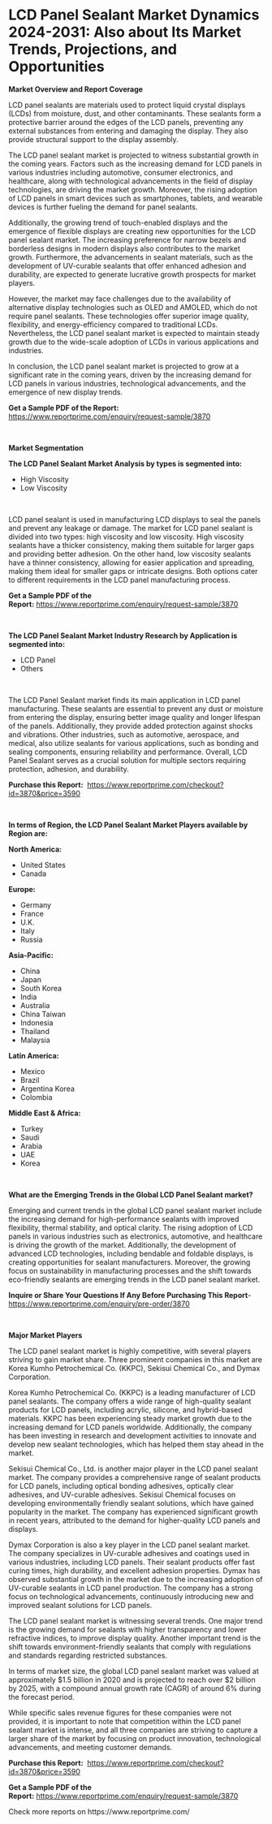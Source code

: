 <p><h1>LCD Panel Sealant Market Dynamics 2024-2031: Also about Its Market Trends, Projections, and Opportunities</h1></p><p><strong>Market Overview and Report Coverage</strong></p>
<p><p>LCD panel sealants are materials used to protect liquid crystal displays (LCDs) from moisture, dust, and other contaminants. These sealants form a protective barrier around the edges of the LCD panels, preventing any external substances from entering and damaging the display. They also provide structural support to the display assembly.</p><p>The LCD panel sealant market is projected to witness substantial growth in the coming years. Factors such as the increasing demand for LCD panels in various industries including automotive, consumer electronics, and healthcare, along with technological advancements in the field of display technologies, are driving the market growth. Moreover, the rising adoption of LCD panels in smart devices such as smartphones, tablets, and wearable devices is further fueling the demand for panel sealants.</p><p>Additionally, the growing trend of touch-enabled displays and the emergence of flexible displays are creating new opportunities for the LCD panel sealant market. The increasing preference for narrow bezels and borderless designs in modern displays also contributes to the market growth. Furthermore, the advancements in sealant materials, such as the development of UV-curable sealants that offer enhanced adhesion and durability, are expected to generate lucrative growth prospects for market players.</p><p>However, the market may face challenges due to the availability of alternative display technologies such as OLED and AMOLED, which do not require panel sealants. These technologies offer superior image quality, flexibility, and energy-efficiency compared to traditional LCDs. Nevertheless, the LCD panel sealant market is expected to maintain steady growth due to the wide-scale adoption of LCDs in various applications and industries.</p><p>In conclusion, the LCD panel sealant market is projected to grow at a significant rate in the coming years, driven by the increasing demand for LCD panels in various industries, technological advancements, and the emergence of new display trends.</p></p>
<p><strong>Get a Sample PDF of the Report:</strong> <a href="https://www.reportprime.com/enquiry/request-sample/3870">https://www.reportprime.com/enquiry/request-sample/3870</a></p>
<p>&nbsp;</p>
<p><strong>Market Segmentation</strong></p>
<p><strong>The LCD Panel Sealant Market Analysis by types is segmented into:</strong></p>
<p><ul><li>High Viscosity</li><li>Low Viscosity</li></ul></p>
<p>&nbsp;</p>
<p><p>LCD panel sealant is used in manufacturing LCD displays to seal the panels and prevent any leakage or damage. The market for LCD panel sealant is divided into two types: high viscosity and low viscosity. High viscosity sealants have a thicker consistency, making them suitable for larger gaps and providing better adhesion. On the other hand, low viscosity sealants have a thinner consistency, allowing for easier application and spreading, making them ideal for smaller gaps or intricate designs. Both options cater to different requirements in the LCD panel manufacturing process.</p></p>
<p><strong>Get a Sample PDF of the Report:</strong>&nbsp;<a href="https://www.reportprime.com/enquiry/request-sample/3870">https://www.reportprime.com/enquiry/request-sample/3870</a></p>
<p>&nbsp;</p>
<p><strong>The LCD Panel Sealant Market Industry Research by Application is segmented into:</strong></p>
<p><ul><li>LCD Panel</li><li>Others</li></ul></p>
<p>&nbsp;</p>
<p><p>The LCD Panel Sealant market finds its main application in LCD panel manufacturing. These sealants are essential to prevent any dust or moisture from entering the display, ensuring better image quality and longer lifespan of the panels. Additionally, they provide added protection against shocks and vibrations. Other industries, such as automotive, aerospace, and medical, also utilize sealants for various applications, such as bonding and sealing components, ensuring reliability and performance. Overall, LCD Panel Sealant serves as a crucial solution for multiple sectors requiring protection, adhesion, and durability.</p></p>
<p><strong>Purchase this Report:</strong>&nbsp; <a href="https://www.reportprime.com/checkout?id=3870&price=3590">https://www.reportprime.com/checkout?id=3870&price=3590</a></p>
<p>&nbsp;</p>
<p><strong>In terms of Region, the LCD Panel Sealant Market Players available by Region are:</strong></p>
<p>
    <p> <strong> North America: </strong>
        <ul>
            <li>United States</li>
            <li>Canada</li>
        </ul>
        </p> 
    <p> <strong> Europe: </strong>
        <ul>
            <li>Germany</li>
            <li>France</li>
            <li>U.K.</li>
            <li>Italy</li>
            <li>Russia</li>
        </ul>
        </p> 
    <p> <strong> Asia-Pacific: </strong>
        <ul>
            <li>China</li>
            <li>Japan</li>
            <li>South Korea</li>
            <li>India</li>
            <li>Australia</li>
            <li>China Taiwan</li>
            <li>Indonesia</li>
            <li>Thailand</li>
            <li>Malaysia</li>
        </ul>
        </p> 
    <p> <strong> Latin America: </strong>
        <ul>
            <li>Mexico</li>
            <li>Brazil</li>
            <li>Argentina Korea</li>
            <li>Colombia</li>
        </ul>
        </p> 
    <p> <strong> Middle East & Africa: </strong>
        <ul>
            <li>Turkey</li>
            <li>Saudi</li>
            <li>Arabia</li>
            <li>UAE</li>
            <li>Korea</li>
        </ul>
    </p>
    </p>
<p>&nbsp;</p>
<p><strong>What are the Emerging Trends in the Global LCD Panel Sealant market?</strong></p>
<p><p>Emerging and current trends in the global LCD panel sealant market include the increasing demand for high-performance sealants with improved flexibility, thermal stability, and optical clarity. The rising adoption of LCD panels in various industries such as electronics, automotive, and healthcare is driving the growth of the market. Additionally, the development of advanced LCD technologies, including bendable and foldable displays, is creating opportunities for sealant manufacturers. Moreover, the growing focus on sustainability in manufacturing processes and the shift towards eco-friendly sealants are emerging trends in the LCD panel sealant market.</p></p>
<p><strong>Inquire or Share Your Questions If Any Before Purchasing This Report</strong>- <a href="https://www.reportprime.com/enquiry/pre-order/3870">https://www.reportprime.com/enquiry/pre-order/3870</a></p>
<p>&nbsp;</p>
<p><strong>Major Market Players</strong></p>
<p><p>The LCD panel sealant market is highly competitive, with several players striving to gain market share. Three prominent companies in this market are Korea Kumho Petrochemical Co. (KKPC), Sekisui Chemical Co., and Dymax Corporation.</p><p>Korea Kumho Petrochemical Co. (KKPC) is a leading manufacturer of LCD panel sealants. The company offers a wide range of high-quality sealant products for LCD panels, including acrylic, silicone, and hybrid-based materials. KKPC has been experiencing steady market growth due to the increasing demand for LCD panels worldwide. Additionally, the company has been investing in research and development activities to innovate and develop new sealant technologies, which has helped them stay ahead in the market.</p><p>Sekisui Chemical Co., Ltd. is another major player in the LCD panel sealant market. The company provides a comprehensive range of sealant products for LCD panels, including optical bonding adhesives, optically clear adhesives, and UV-curable adhesives. Sekisui Chemical focuses on developing environmentally friendly sealant solutions, which have gained popularity in the market. The company has experienced significant growth in recent years, attributed to the demand for higher-quality LCD panels and displays.</p><p>Dymax Corporation is also a key player in the LCD panel sealant market. The company specializes in UV-curable adhesives and coatings used in various industries, including LCD panels. Their sealant products offer fast curing times, high durability, and excellent adhesion properties. Dymax has observed substantial growth in the market due to the increasing adoption of UV-curable sealants in LCD panel production. The company has a strong focus on technological advancements, continuously introducing new and improved sealant solutions for LCD panels.</p><p>The LCD panel sealant market is witnessing several trends. One major trend is the growing demand for sealants with higher transparency and lower refractive indices, to improve display quality. Another important trend is the shift towards environment-friendly sealants that comply with regulations and standards regarding restricted substances.</p><p>In terms of market size, the global LCD panel sealant market was valued at approximately $1.5 billion in 2020 and is projected to reach over $2 billion by 2025, with a compound annual growth rate (CAGR) of around 6% during the forecast period.</p><p>While specific sales revenue figures for these companies were not provided, it is important to note that competition within the LCD panel sealant market is intense, and all three companies are striving to capture a larger share of the market by focusing on product innovation, technological advancements, and meeting customer demands.</p></p>
<p><strong>Purchase this Report:</strong>&nbsp;&nbsp;<a href="https://www.reportprime.com/checkout?id=3870&price=3590">https://www.reportprime.com/checkout?id=3870&price=3590</a></p>
<p></p>
<p><strong>Get a Sample PDF of the Report:</strong>&nbsp;<a href="https://www.reportprime.com/enquiry/request-sample/3870">https://www.reportprime.com/enquiry/request-sample/3870</a></p>
<p>Check more reports on https://www.reportprime.com/</p>